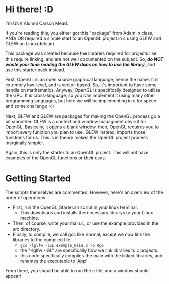 # Hi there! :D

I'm UNK Alumni Carson Mead.

If you're reading this, you either got this "package" from Adam in class, AND/ OR required a simple start to an OpenGL project in c using GLFW and GLEW on Linux(debian).

This package was created because the libraries required for projects like this require linking, and are not well documented on the subject.  So, ___do NOT waste your time reading the GLFW docs on how to use the library___, and use this starter pack instead.

First, OpenGL is an open source graphical language, hence the name.  It is extremely low-level, and is vector-based.  So, it's important to have some handle on mathematics.  Anyway, OpenGL is specifically designed to utilize the GPU.  It is cross-language, so you can 
implement it using many other programming languages, but here we will be implementing in c for speed and some challenge >:)

Next, GLFW and GLEW are packages for making the OpenGL process go a bit smoother.  GLFW is a context and window managment dev-kit for OpenGL.  Basically, it opens a blank window.  then, OpenGL requires you to import every function you plan to use.  GLEW instead, imports those functions for us.  This is in theory makes the OpenGL project process marginally simpler.

Again, this is only the starter to an OpenGL project.  This will not have examples of the OpenGL functions or their uses.


# Getting Started

The scripts themselves are commented, However, here's an overview of the order of operations.

- First, run the OpenGL_Starter.sh script in your linux terminal.
  + This downloads and installs the necessary librarys to your Linux machine.
- Then, of course, write your main.c, or use the example provided in the src directory.
- Finally, to compile, we call gcc like normal, except we now link the libraries to the compiled file.
  + `gcc -lglfw -lGL example_main.c -o App`
  + the "-lglfw -lGL" are specifically how we link libraries to c projects.
  + this code specifically compiles the main with the linked libraries, and renames the executable to 'App'
 
From there, you should be able to run the c file, and a window should appear!
